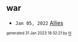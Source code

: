 ## war


* <code>Jan 05, 2022</code> [Allies](2022-01-05T07-33-18-allies.md)

<sup><sub>generated 31 Jan 2023 18:32:21 by <a href='https://github.com/senorprogrammer/til'>til</a></sub></sup>
